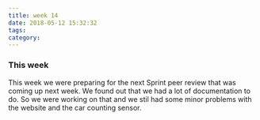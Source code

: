 ```yaml
---
title: week 14
date: 2018-05-12 15:32:32
tags:
category:
---
```


### This week
This week we were preparing for the next Sprint peer review that was coming up next week. We found out that we had a lot of documentation to do. So we were working on that and we stil had some minor problems with the website and the car counting sensor.